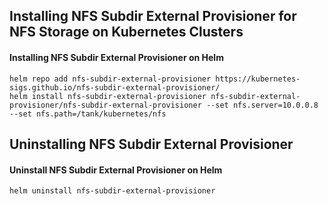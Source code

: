 ## Installing NFS Subdir External Provisioner for NFS Storage on Kubernetes Clusters

#### Installing NFS Subdir External Provisioner on Helm
```
helm repo add nfs-subdir-external-provisioner https://kubernetes-sigs.github.io/nfs-subdir-external-provisioner/
helm install nfs-subdir-external-provisioner nfs-subdir-external-provisioner/nfs-subdir-external-provisioner --set nfs.server=10.0.0.8 --set nfs.path=/tank/kubernetes/nfs
```

## Uninstalling NFS Subdir External Provisioner
#### Uninstall NFS Subdir External Provisioner on Helm
```
helm uninstall nfs-subdir-external-provisioner
```
